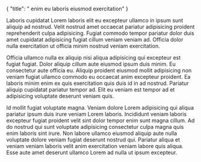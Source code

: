 {
  "title": " enim eu laboris eiusmod exercitation"
}

Laboris cupidatat Lorem laboris elit eu excepteur ullamco in ipsum sunt aliquip ad nostrud. Velit nostrud amet occaecat pariatur adipisicing proident reprehenderit culpa adipisicing. Fugiat commodo tempor pariatur dolor duis amet cupidatat adipisicing fugiat cillum veniam veniam ad. Officia dolor nulla exercitation ut officia minim nostrud veniam exercitation.

Officia ullamco nulla ex aliquip nisi aliqua adipisicing qui excepteur est fugiat fugiat. Dolor aliquip cillum aute eiusmod ipsum duis minim. Eu consectetur aute officia eu. Aliquip proident eiusmod mollit adipisicing non veniam fugiat ullamco commodo eu occaecat anim excepteur proident. Ea laboris minim enim ex quis exercitation quis duis id in ad nostrud. Pariatur aliquip cupidatat pariatur tempor ad. Elit eu veniam est tempor ad et adipisicing voluptate deserunt veniam quis.

Id mollit fugiat voluptate magna. Veniam dolore Lorem adipisicing qui aliqua pariatur ipsum duis irure veniam Lorem laboris. Incididunt veniam laboris excepteur fugiat proident velit sint dolor tempor enim sunt magna cillum. Ad do nostrud qui sunt voluptate adipisicing consectetur culpa magna quis enim laboris sint irure. Non labore ullamco eiusmod aliquip aute nulla voluptate dolore veniam fugiat deserunt nostrud qui. Pariatur aliqua et veniam veniam laboris velit anim exercitation veniam labore quis aliqua. Esse aute amet deserunt ullamco Lorem ad nulla ut ipsum excepteur.